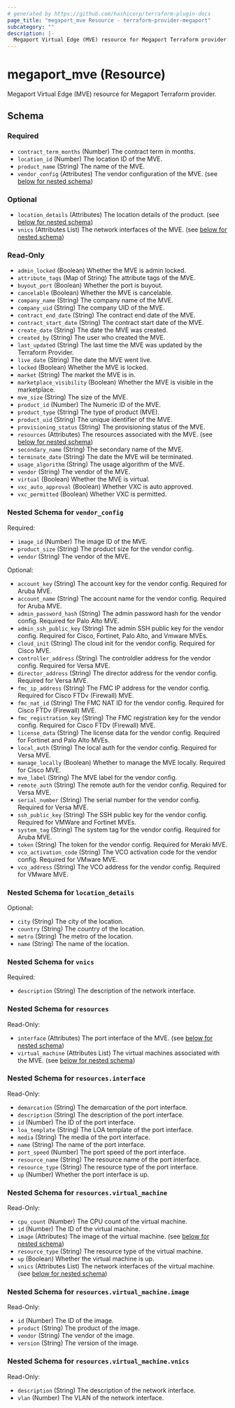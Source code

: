 ```yaml
---
# generated by https://github.com/hashicorp/terraform-plugin-docs
page_title: "megaport_mve Resource - terraform-provider-megaport"
subcategory: ""
description: |-
  Megaport Virtual Edge (MVE) resource for Megaport Terraform provider.
---
```


# megaport_mve (Resource)

Megaport Virtual Edge (MVE) resource for Megaport Terraform provider.



<!-- schema generated by tfplugindocs -->
## Schema

### Required

- `contract_term_months` (Number) The contract term in months.
- `location_id` (Number) The location ID of the MVE.
- `product_name` (String) The name of the MVE.
- `vendor_config` (Attributes) The vendor configuration of the MVE. (see [below for nested schema](#nestedatt--vendor_config))

### Optional

- `location_details` (Attributes) The location details of the product. (see [below for nested schema](#nestedatt--location_details))
- `vnics` (Attributes List) The network interfaces of the MVE. (see [below for nested schema](#nestedatt--vnics))

### Read-Only

- `admin_locked` (Boolean) Whether the MVE is admin locked.
- `attribute_tags` (Map of String) The attribute tags of the MVE.
- `buyout_port` (Boolean) Whether the port is buyout.
- `cancelable` (Boolean) Whether the MVE is cancelable.
- `company_name` (String) The company name of the MVE.
- `company_uid` (String) The company UID of the MVE.
- `contract_end_date` (String) The contract end date of the MVE.
- `contract_start_date` (String) The contract start date of the MVE.
- `create_date` (String) The date the MVE was created.
- `created_by` (String) The user who created the MVE.
- `last_updated` (String) The last time the MVE was updated by the Terraform Provider.
- `live_date` (String) The date the MVE went live.
- `locked` (Boolean) Whether the MVE is locked.
- `market` (String) The market the MVE is in.
- `marketplace_visibility` (Boolean) Whether the MVE is visible in the marketplace.
- `mve_size` (String) The size of the MVE.
- `product_id` (Number) The Numeric ID of the MVE.
- `product_type` (String) The type of product (MVE).
- `product_uid` (String) The unique identifier of the MVE.
- `provisioning_status` (String) The provisioning status of the MVE.
- `resources` (Attributes) The resources associated with the MVE. (see [below for nested schema](#nestedatt--resources))
- `secondary_name` (String) The secondary name of the MVE.
- `terminate_date` (String) The date the MVE will be terminated.
- `usage_algorithm` (String) The usage algorithm of the MVE.
- `vendor` (String) The vendor of the MVE.
- `virtual` (Boolean) Whether the MVE is virtual.
- `vxc_auto_approval` (Boolean) Whether VXC is auto approved.
- `vxc_permitted` (Boolean) Whether VXC is permitted.

<a id="nestedatt--vendor_config"></a>
### Nested Schema for `vendor_config`

Required:

- `image_id` (Number) The image ID of the MVE.
- `product_size` (String) The product size for the vendor config.
- `vendor` (String) The vendor of the MVE.

Optional:

- `account_key` (String) The account key for the vendor config. Required for Aruba MVE.
- `account_name` (String) The account name for the vendor config. Required for Aruba MVE.
- `admin_password_hash` (String) The admin password hash for the vendor config. Required for Palo Alto MVE.
- `admin_ssh_public_key` (String) The admin SSH public key for the vendor config. Required for Cisco, Fortinet, Palo Alto, and Vmware MVEs.
- `cloud_init` (String) The cloud init for the vendor config. Required for Cisco MVE.
- `controller_address` (String) The controldler address for the vendor config. Required for Versa MVE.
- `director_address` (String) The director address for the vendor config. Required for Versa MVE.
- `fmc_ip_address` (String) The FMC IP address for the vendor config. Required for Cisco FTDv (Firewall) MVE.
- `fmc_nat_id` (String) The FMC NAT ID for the vendor config. Required for Cisco FTDv (Firewall) MVE.
- `fmc_registration_key` (String) The FMC registration key for the vendor config. Required for Cisco FTDv (Firewall) MVE.
- `license_data` (String) The license data for the vendor config. Required for Fortinet and Palo Alto MVEs.
- `local_auth` (String) The local auth for the vendor config. Required for Versa MVE.
- `manage_locally` (Boolean) Whether to manage the MVE locally. Required for Cisco MVE.
- `mve_label` (String) The MVE label for the vendor config.
- `remote_auth` (String) The remote auth for the vendor config. Required for Versa MVE.
- `serial_number` (String) The serial number for the vendor config. Required for Versa MVE.
- `ssh_public_key` (String) The SSH public key for the vendor config. Required for VMWare and Fortinet MVEs.
- `system_tag` (String) The system tag for the vendor config. Required for Aruba MVE.
- `token` (String) The token for the vendor config. Required for Meraki MVE.
- `vco_activation_code` (String) The VCO activation code for the vendor config. Required for VMware MVE.
- `vco_address` (String) The VCO address for the vendor config. Required for VMware MVE.


<a id="nestedatt--location_details"></a>
### Nested Schema for `location_details`

Optional:

- `city` (String) The city of the location.
- `country` (String) The country of the location.
- `metro` (String) The metro of the location.
- `name` (String) The name of the location.


<a id="nestedatt--vnics"></a>
### Nested Schema for `vnics`

Required:

- `description` (String) The description of the network interface.


<a id="nestedatt--resources"></a>
### Nested Schema for `resources`

Read-Only:

- `interface` (Attributes) The port interface of the MVE. (see [below for nested schema](#nestedatt--resources--interface))
- `virtual_machine` (Attributes List) The virtual machines associated with the MVE. (see [below for nested schema](#nestedatt--resources--virtual_machine))

<a id="nestedatt--resources--interface"></a>
### Nested Schema for `resources.interface`

Read-Only:

- `demarcation` (String) The demarcation of the port interface.
- `description` (String) The description of the port interface.
- `id` (Number) The ID of the port interface.
- `loa_template` (String) The LOA template of the port interface.
- `media` (String) The media of the port interface.
- `name` (String) The name of the port interface.
- `port_speed` (Number) The port speed of the port interface.
- `resource_name` (String) The resource name of the port interface.
- `resource_type` (String) The resource type of the port interface.
- `up` (Number) Whether the port interface is up.


<a id="nestedatt--resources--virtual_machine"></a>
### Nested Schema for `resources.virtual_machine`

Read-Only:

- `cpu_count` (Number) The CPU count of the virtual machine.
- `id` (Number) The ID of the virtual machine.
- `image` (Attributes) The image of the virtual machine. (see [below for nested schema](#nestedatt--resources--virtual_machine--image))
- `resource_type` (String) The resource type of the virtual machine.
- `up` (Boolean) Whether the virtual machine is up.
- `vnics` (Attributes List) The network interfaces of the virtual machine. (see [below for nested schema](#nestedatt--resources--virtual_machine--vnics))

<a id="nestedatt--resources--virtual_machine--image"></a>
### Nested Schema for `resources.virtual_machine.image`

Read-Only:

- `id` (Number) The ID of the image.
- `product` (String) The product of the image.
- `vendor` (String) The vendor of the image.
- `version` (String) The version of the image.


<a id="nestedatt--resources--virtual_machine--vnics"></a>
### Nested Schema for `resources.virtual_machine.vnics`

Read-Only:

- `description` (String) The description of the network interface.
- `vlan` (Number) The VLAN of the network interface.
